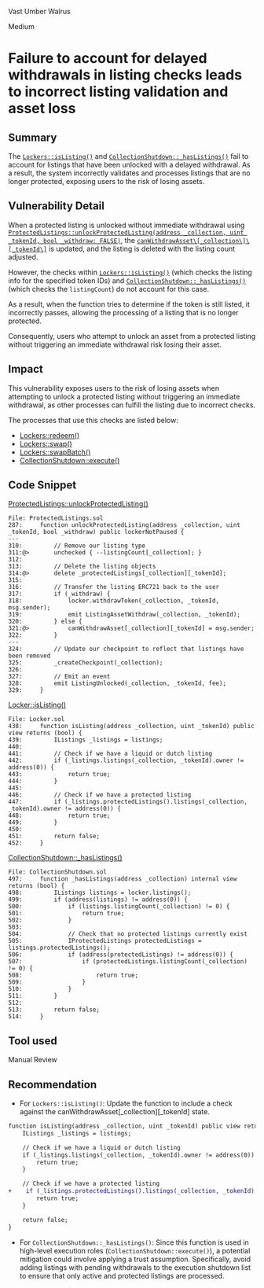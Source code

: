 Vast Umber Walrus

Medium

# Failure to account for delayed withdrawals in listing checks leads to incorrect listing validation and asset loss

## Summary

The [`Lockers::isListing()`](https://github.com/sherlock-audit/2024-08-flayer/blob/main/flayer/src/contracts/Locker.sol#L438-L452) and [`CollectionShutdown::_hasListings()`](https://github.com/sherlock-audit/2024-08-flayer/blob/main/flayer/src/contracts/utils/CollectionShutdown.sol#L497-L514) fail to account for listings that have been unlocked with a delayed withdrawal. As a result, the system incorrectly validates and processes listings that are no longer protected, exposing users to the risk of losing assets.

## Vulnerability Detail

When a protected listing is unlocked without immediate withdrawal using [`ProtectedListings::unlockProtectedListing(address _collection, uint _tokenId, bool _withdraw: FALSE)`](https://github.com/sherlock-audit/2024-08-flayer/blob/main/flayer/src/contracts/ProtectedListings.sol#L287-L329), the [`canWithdrawAsset\[_collection\]\[_tokenId\]`](https://github.com/sherlock-audit/2024-08-flayer/blob/main/flayer/src/contracts/ProtectedListings.sol#L321) is updated, and the listing is deleted with the listing count adjusted. 

However, the checks within [`Lockers::isListing()`](https://github.com/sherlock-audit/2024-08-flayer/blob/main/flayer/src/contracts/Locker.sol#L438-L452) (which checks the listing info for the specified token IDs) and [`CollectionShutdown::_hasListings()`](https://github.com/sherlock-audit/2024-08-flayer/blob/main/flayer/src/contracts/utils/CollectionShutdown.sol#L497-L514) (which checks the `listingCount`) do not account for this case.

As a result, when the function tries to determine if the token is still listed, it incorrectly passes, allowing the processing of a listing that is no longer protected.

Consequently, users who attempt to unlock an asset from a protected listing without triggering an immediate withdrawal risk losing their asset.


## Impact

This vulnerability exposes users to the risk of losing assets when attempting to unlock a protected listing without triggering an immediate withdrawal, as other processes can fulfill the listing due to incorrect checks.

The processes that use this checks are listed below:
* [Lockers::redeem()](https://github.com/sherlock-audit/2024-08-flayer/blob/main/flayer/src/contracts/Locker.sol#L223)
* [Lockers::swap()](https://github.com/sherlock-audit/2024-08-flayer/blob/main/flayer/src/contracts/Locker.sol#L246)
* [Lockers::swapBatch()](https://github.com/sherlock-audit/2024-08-flayer/blob/main/flayer/src/contracts/Locker.sol#L277)
* [CollectionShutdown::execute()](https://github.com/sherlock-audit/2024-08-flayer/blob/main/flayer/src/contracts/utils/CollectionShutdown.sol#L241)

## Code Snippet

[ProtectedListings::unlockProtectedListing()](https://github.com/sherlock-audit/2024-08-flayer/blob/main/flayer/src/contracts/ProtectedListings.sol#L287-L329)
```solidity
File: ProtectedListings.sol
287:     function unlockProtectedListing(address _collection, uint _tokenId, bool _withdraw) public lockerNotPaused {
---
310:         // Remove our listing type
311:@>       unchecked { --listingCount[_collection]; }
312: 
313:         // Delete the listing objects
314:@>       delete _protectedListings[_collection][_tokenId];
315: 
316:         // Transfer the listing ERC721 back to the user
317:         if (_withdraw) {
318:             locker.withdrawToken(_collection, _tokenId, msg.sender);
319:             emit ListingAssetWithdraw(_collection, _tokenId);
320:         } else {
321:@>           canWithdrawAsset[_collection][_tokenId] = msg.sender;
322:         }
---
324:         // Update our checkpoint to reflect that listings have been removed
325:         _createCheckpoint(_collection);
326: 
327:         // Emit an event
328:         emit ListingUnlocked(_collection, _tokenId, fee);
329:     }
```

[Locker::isListing()](https://github.com/sherlock-audit/2024-08-flayer/blob/main/flayer/src/contracts/Locker.sol#L438-L452)
```solidity
File: Locker.sol
438:     function isListing(address _collection, uint _tokenId) public view returns (bool) {
439:         IListings _listings = listings;
440: 
441:         // Check if we have a liquid or dutch listing
442:         if (_listings.listings(_collection, _tokenId).owner != address(0)) {
443:             return true;
444:         }
445: 
446:         // Check if we have a protected listing
447:         if (_listings.protectedListings().listings(_collection, _tokenId).owner != address(0)) {
448:             return true;
449:         }
450: 
451:         return false;
452:     }
```

[CollectionShutdown::_hasListings()](https://github.com/sherlock-audit/2024-08-flayer/blob/main/flayer/src/contracts/utils/CollectionShutdown.sol#L497-L514)
```solidity
File: CollectionShutdown.sol
497:     function _hasListings(address _collection) internal view returns (bool) {
498:         IListings listings = locker.listings();
499:         if (address(listings) != address(0)) {
500:             if (listings.listingCount(_collection) != 0) {
501:                 return true;
502:             }
503: 
504:             // Check that no protected listings currently exist
505:             IProtectedListings protectedListings = listings.protectedListings();
506:             if (address(protectedListings) != address(0)) {
507:                 if (protectedListings.listingCount(_collection) != 0) {
508:                     return true;
509:                 }
510:             }
511:         }
512: 
513:         return false;
514:     }
```

## Tool used

Manual Review

## Recommendation

* For `Lockers::isListing()`: Update the function to include a check against the canWithdrawAsset[_collection][_tokenId] state.

```diff
function isListing(address _collection, uint _tokenId) public view returns (bool) {
    IListings _listings = listings;

    // Check if we have a liquid or dutch listing
    if (_listings.listings(_collection, _tokenId).owner != address(0)) {
        return true;
    }

    // Check if we have a protected listing
+    if (_listings.protectedListings().listings(_collection, _tokenId).owner != address(0) || _listings.protectedListings().canWithdrawAsset(_collection, _tokenId)) {
        return true;
    }

    return false;
}
```

* For `CollectionShutdown::_hasListings()`: Since this function is used in high-level execution roles (`CollectionShutdown::execute()`), a potential mitigation could involve applying a trust assumption. Specifically, avoid adding listings with pending withdrawals to the execution shutdown list to ensure that only active and protected listings are processed.